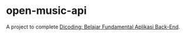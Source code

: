 # open-music-api

A project to complete [Dicoding: Belajar Fundamental Aplikasi Back-End](https://www.dicoding.com/certificates/4EXGYWQ41XRL).
